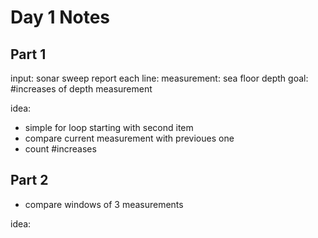
# Day 1 Notes

## Part 1

input: sonar sweep report
each line: measurement: sea floor depth
goal: #increases of depth measurement

idea:
- simple for loop starting with second item
- compare current measurement with previoues one
- count #increases

## Part 2

- compare windows of 3 measurements

idea:


